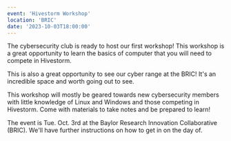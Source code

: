 ```yaml
---
event: 'Hivestorm Workshop'
location: 'BRIC'
date: '2023-10-03T18:00:00'
---
```

The cybersecurity club is ready to host our first workshop! This workshop is a great opportunity to learn the basics of computer that you will need to compete in Hivestorm.

This is also a great opportunity to see our cyber range at the BRIC! It's an incredible space and worth going out to see.

This workshop will mostly be geared towards new cybersecurity members with little knowledge of Linux and Windows and those competing in Hivestorm. Come with materials to take notes and be prepared to learn!

The event is Tue. Oct. 3rd at the Baylor Research Innovation Collaborative (BRIC). We'll have further instructions on how to get in on the day of.
